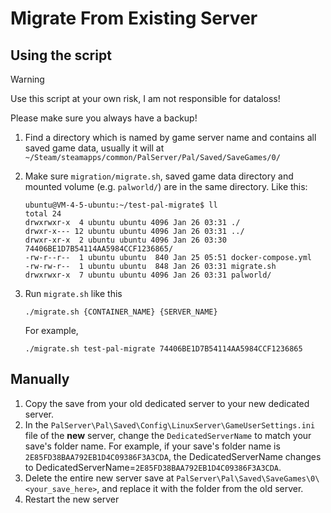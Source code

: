 # Migrate From Existing Server

## Using the script

> [!WARNING]
> Use this script at your own risk, I am not responsible for dataloss!
>
> Please make sure you always have a backup!

1. Find a directory which is named by game server name and contains all saved game data,
   usually it will at `~/Steam/steamapps/common/PalServer/Pal/Saved/SaveGames/0/`
2. Make sure `migration/migrate.sh`, saved game data directory and mounted volume
   (e.g. `palworld/`) are in the same directory. Like this:

    ```shell
    ubuntu@VM-4-5-ubuntu:~/test-pal-migrate$ ll
    total 24
    drwxrwxr-x  4 ubuntu ubuntu 4096 Jan 26 03:31 ./
    drwxr-x--- 12 ubuntu ubuntu 4096 Jan 26 03:31 ../
    drwxr-xr-x  2 ubuntu ubuntu 4096 Jan 26 03:30 74406BE1D7B54114AA5984CCF1236865/
    -rw-r--r--  1 ubuntu ubuntu  840 Jan 25 05:51 docker-compose.yml
    -rw-rw-r--  1 ubuntu ubuntu  848 Jan 26 03:31 migrate.sh
    drwxrwxr-x  7 ubuntu ubuntu 4096 Jan 26 03:31 palworld/
    ```

3. Run `migrate.sh` like this

    ```shell
    ./migrate.sh {CONTAINER_NAME} {SERVER_NAME}
    ```

   For example,

    ```shell
    ./migrate.sh test-pal-migrate 74406BE1D7B54114AA5984CCF1236865
    ```

## Manually

1. Copy the save from your old dedicated server to your new dedicated server.
2. In the `PalServer\Pal\Saved\Config\LinuxServer\GameUserSettings.ini` file of the **new** server,
   change the `DedicatedServerName` to match your save's folder name. For example,
   if your save's folder name is `2E85FD38BAA792EB1D4C09386F3A3CDA`, the DedicatedServerName changes to
   DedicatedServerName=`2E85FD38BAA792EB1D4C09386F3A3CDA`.
3. Delete the entire new server save at `PalServer\Pal\Saved\SaveGames\0\<your_save_here>`,
   and replace it with the folder from the old server.
4. Restart the new server
